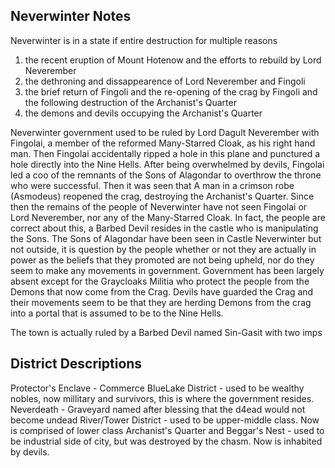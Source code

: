 ## Neverwinter Notes
Neverwinter is in a state if entire destruction for multiple reasons
1. the recent eruption of Mount Hotenow and the efforts to rebuild by Lord Neverember
2. the dethroning and dissappearence of Lord Neverember and Fingoli
3. the brief return of Fingoli and the re-opening of the crag by Fingoli and the following destruction of the Archanist's Quarter
4. the demons and devils occupying the Archanist's Quarter

Neverwinter government used to be ruled by Lord Dagult Neverember with Fingolai, a member of the reformed Many-Starred Cloak, as his right hand man. Then Fingolai accidentally ripped a hole in this plane and punctured a hole directly into the Nine Hells. After being overwhelmed by devils, Fingolai led a coo of the remnants of the Sons of Alagondar to overthrow the throne who were successful. Then it was seen that A man in a crimson robe (Asmodeus) reopened the crag, destroying the Archanist's Quarter. Since then the remains of the people of Neverwinter have not seen Fingolai or Lord Neverember, nor any of the Many-Starred Cloak. In fact, the people are correct about this, a Barbed Devil resides in the castle who is manipulating the Sons. The Sons of Alagondar have been seen in Castle Neverwinter but not outside, it is question by the people whether or not they are actually in power as the beliefs that they promoted are not being upheld, nor do they seem to make any movements in government. Government has been largely absent except for the Graycloaks Militia who protect the people from the Demons that now come from the Crag. Devils have guarded the Crag and their movements seem to be that they are herding Demons from the crag into a portal that is assumed to be to the Nine Hells.

The town is actually ruled by a Barbed Devil named Sin-Gasit with two imps

## District Descriptions
Protector's Enclave - Commerce
BlueLake District - used to be wealthy nobles, now millitary and survivors, this is where the government resides. 
Neverdeath - Graveyard named after blessing that the d4ead would not become undead
River/Tower District - used to be upper-middle class. Now is comprised of lower class
Archanist's Quarter and Beggar's Nest - used to be industrial side of city, but was destroyed by the chasm. Now is inhabited by devils. 

